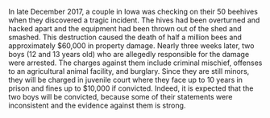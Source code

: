 In late December 2017, a couple in Iowa was checking on their 50 beehives when they discovered a tragic incident. The hives had been overturned and hacked apart and the equipment had been thrown out of the shed and smashed. This destruction caused the death of half a million bees and approximately $60,000 in property damage. Nearly three weeks later, two boys (12 and 13 years old) who are allegedly responsible for the damage were arrested. The charges against them include criminal mischief, offenses to an agricultural animal facility, and burglary. Since they are still minors, they will be charged in juvenile court where they face up to 10 years in prison and fines up to $10,000 if convicted. 
Indeed, it is expected that the two boys will be convicted, because some of their statements were inconsistent and the evidence against them is strong.